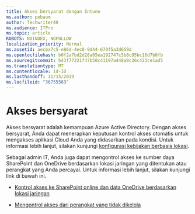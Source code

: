 ```yaml
---
title: Akses bersyarat dengan Intune
ms.author: pebaum
author: Techwriter40
ms.audience: ITPro
ms.topic: article
ROBOTS: NOINDEX, NOFOLLOW
localization_priority: Normal
ms.assetid: aecba7c5-e86d-4ec8-9d44-679f5a3d659d
ms.openlocfilehash: b0f2a7bd2d28a05ea192747c5b8c95bc16d7b8fb
ms.sourcegitcommit: b43f77221f47b50c41197a448a9c26c423ce1ad5
ms.translationtype: MT
ms.contentlocale: id-ID
ms.lasthandoff: 11/15/2019
ms.locfileid: "36755563"
---
```

# <a name="conditional-access"></a>Akses bersyarat

Akses bersyarat adalah kemampuan Azure Active Directory. Dengan akses bersyarat, Anda dapat menerapkan keputusan kontrol akses otomatis untuk mengakses aplikasi Cloud Anda yang didasarkan pada kondisi. Untuk informasi lebih lanjut, silakan kunjungi [konfigurasi kebijakan berbasis lokasi](https://docs.microsoft.com/azure/active-directory/conditional-access/overview).

Sebagai admin IT, Anda juga dapat mengontrol akses ke sumber daya SharePoint dan OneDrive berdasarkan lokasi jaringan yang ditentukan atau perangkat yang Anda percayai. Untuk informasi lebih lanjut, silakan kunjungi link di bawah ini.

- [Kontrol akses ke SharePoint online dan data OneDrive berdasarkan lokasi jaringan](https://docs.microsoft.com/sharepoint/control-access-based-on-network-location)

- [Mengontrol akses dari perangkat yang tidak dikelola](https://docs.microsoft.com/sharepoint/control-access-from-unmanaged-devices)

